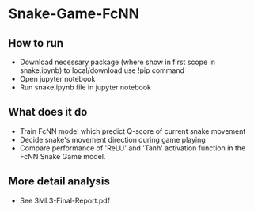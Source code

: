 # Snake-Game-FcNN

## How to run 

- Download necessary package (where show in first scope in snake.ipynb) to local/download use !pip command
- Open jupyter notebook
- Run snake.ipynb file in jupyter notebook

## What does it do

- Train FcNN model which predict Q-score of current snake movement
- Decide snake's movement direction during game playing
- Compare performance of 'ReLU' and 'Tanh' activation function in the FcNN Snake Game model.

## More detail analysis

- See 3ML3-Final-Report.pdf
